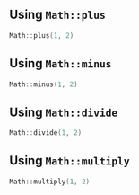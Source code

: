 ## Using `Math::plus`
```cpp
Math::plus(1, 2)
```
## Using `Math::minus`
```cpp
Math::minus(1, 2)
```
## Using `Math::divide`
```cpp
Math::divide(1, 2)
```
## Using `Math::multiply`
```cpp
Math::multiply(1, 2)
```
